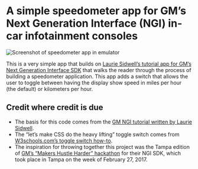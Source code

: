# A simple speedometer app for GM’s Next Generation Interface (NGI) in-car infotainment consoles

![Screenshot of speedometer app in emulator](http://www.globalnerdy.com/wordpress/wp-content/uploads/2017/02/gm-ngi-speedometer-app.jpg)

This is a very simple app that builds on [Laurie Sidwell’s tutorial app for GM’s Next Generation Interface SDK](https://developer.gm.com/ngi/tutorial) that walks the reader through the process of building a speedometer application. This app adds a switch that allows the user to toggle between having the display show speed in miles per hour (the default) or kilometers per hour.

## Credit where credit is due
- The basis for this code comes from the [GM NGI tutorial written by Laurie Sidwell](https://developer.gm.com/ngi/tutorial).
- The “let’s make CSS do the heavy lifting” toggle switch comes from [W3schools.com’s toggle switch how-to](https://www.w3schools.com/howto/howto_css_switch.asp).
- The inspiration for throwing together this project was the Tampa edition of [GM’s “Makers Hustle Harder” hackathon](http://www.globalnerdy.com/2017/02/26/try-out-gms-in-car-infotainment-api-at-the-makers-hustle-harder-hackathon-in-tampa-this-week/) for their NGI SDK, which took place in Tampa on the week of February 27, 2017.
